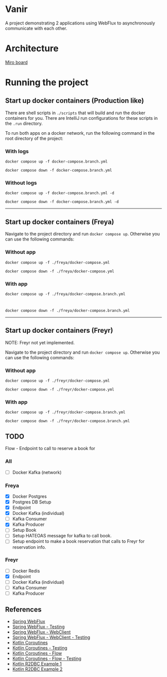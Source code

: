 
# Vanir

A project demonstrating 2 applications using WebFlux to asynchronously communicate with each other.

# Architecture

[Miro board](https://miro.com/app/board/uXjVMIltjBI=/?share_link_id=997779665756)

# Running the project

## Start up docker containers (Production like)

There are shell scripts in `./scripts` that will build and run the docker containers for you.
There are IntelliJ run configurations for these scripts in the `.run` directory.

To run both apps on a docker network, run the following command in the root directory of the project:

### With logs
```shell
docker compose up -f docker-compose.branch.yml
```

```shell
docker compose down -f docker-compose.branch.yml
```
   
### Without logs
```shell
docker compose up -f docker-compose.branch.yml -d
```

```shell
docker compose down -f docker-compose.branch.yml -d
```

---

## Start up docker containers (Freya)

Navigate to the project directory and run `docker compose up`. 
Otherwise you can use the following commands:

### Without app
```shell
docker compose up -f ./freya/docker-compose.yml
```

```shell
docker compose down -f ./freya/docker-compose.yml
```

### With app
```shell
docker compose up -f ./freya/docker-compose.branch.yml
```

# 

```shell
docker compose down -f ./freya/docker-compose.branch.yml
```

---

## Start up docker containers (Freyr)

NOTE: Freyr not yet implemented.

Navigate to the project directory and run `docker compose up`.
Otherwise you can use the following commands:

### Without app
```shell
docker compose up -f ./freyr/docker-compose.yml
```

```shell
docker compose down -f ./freyr/docker-compose.yml
```

### With app
```shell
docker compose up -f ./freyr/docker-compose.branch.yml
```

```shell
docker compose down -f ./freyr/docker-compose.branch.yml
```

## TODO

Flow - Endpoint to call to reserve a book for 

### All
* [ ] Docker Kafka (network)

### Freya
* [x] Docker Postgres
* [x] Postgres DB Setup
* [x] Endpoint
* [x] Docker Kafka (individual)
* [ ] Kafka Consumer
* [x] Kafka Producer
* [ ] Setup Book
* [ ] Setup HATEOAS message for kafka to call book.
* [ ] Setup endpoint to make a book reservation that calls to Freyr for reservation info.

### Freyr
* [ ] Docker Redis
* [x] Endpoint
* [ ] Docker Kafka (individual)
* [ ] Kafka Consumer
* [ ] Kafka Producer

## References

- [Spring WebFlux](https://docs.spring.io/spring-framework/docs/current/reference/html/web-reactive.html#webflux)
- [Spring WebFlux - Testing](https://docs.spring.io/spring-framework/docs/current/reference/html/testing.html#webtestclient)
- [Spring WebFlux - WebClient](https://docs.spring.io/spring-framework/docs/current/reference/html/web-reactive.html#webflux-client)
- [Spring WebFlux - WebClient - Testing](https://docs.spring.io/spring-framework/docs/current/reference/html/testing.html#webtestclient)
- [Kotlin Coroutines](https://kotlinlang.org/docs/coroutines-overview.html)
- [Kotlin Coroutines - Testing](https://kotlinlang.org/docs/coroutines-testing.html)
- [Kotlin Coroutines - Flow](https://kotlinlang.org/docs/flow.html)
- [Kotlin Coroutines - Flow - Testing](https://kotlin.github.io/kotlinx.coroutines/kotlinx-coroutines-test/kotlinx.coroutines.flow/-flow-test/)
- [Kotlin R2DBC Example 1](https://github.com/helderlinhares/webflux-r2dbc-postgres-crud-api)
- [Kotlin R2DBC Example 2](https://github.com/Baeldung/kotlin-tutorials/blob/master/spring-boot-kotlin/src/main/kotlin/com/baeldung/nonblockingcoroutines/repository/ProductRepositoryCoroutines.kt)